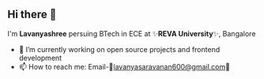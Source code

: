 ## Hi there 👋


I'm **Lavanyashree** persuing BTech in ECE at ✨**REVA University**✨, Bangalore



- 🔭 I’m currently working on open source projects and frontend development
- 📫 How to reach me: Email-📧lavanyasaravanan600@gmail.com📧
